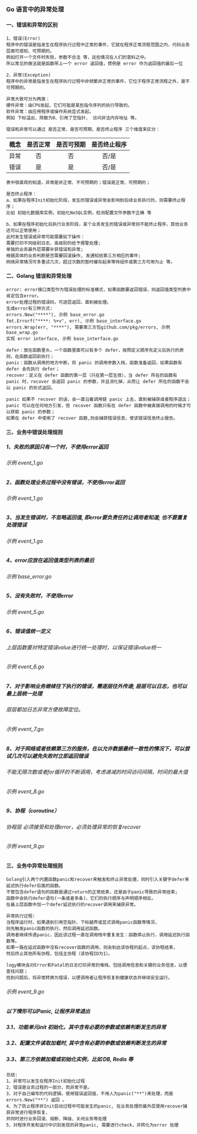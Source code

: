 ### Go 语言中的异常处理

#### 一、错误和异常的区别
```text
1、错误(Error)
程序中的错误是指发生在程序执行过程中正常的事件，它就在程序正常流程范围之内，代码业务层面可感知、可预期的。
例如打开一个文件时失败，参数不合法 等，这些情况在人们的意料之中。
所以常见的做法就是函数带上一个 error 返回值，惯例是 error 作为返回值的最后一位

2、异常(Exception)
程序中的异常是指发生在程序执行过程中非频繁非正常的事件，它位于程序正常流程之外，是不可预期的。

异常大致可分为两类：
硬件异常：由CPU发起，它们可能是某些指令序列的执行导致的。
软件异常：由应用程序或操作系统显式发起。
例如 下标溢出、除数为0、引用了空指针、 访问非法内存地址 等。

错误和异常可以通过 是否正常、是否可预期、是否终止程序 三个维度来区分：
```
| 概念 | 是否正常 | 是否可预期 | 是否终止程序 |
| :------ | :------: | :------: | :------: |
| 异常 | 否 | 否 | 否/是 |
| 错误 | 是 | 是 | 否/是 |
```text
表中很直观的知道，异常是非正常、不可预期的；错误是正常、可预期的；

是否终止程序：
a、如果在程序Init初始化阶段，发生的错误或异常会影响到后续业务执行的，则需要终止程序；
比如 初始化数据库实例，初始化NoSQL实例，检测配置文件参数不正确 等

b、如果在程序初始化后执行业务阶段，某个业务发生的错误或异常则不能终止程序，其他业务还可以正常使用；
此时发生错误或异常可能需要如下操作：
需要打印不同级别日志、高级别的给予报警处理;
单独的业务最外层需要补获错误和异常; 
根据具体的业务判断是否需要回滚操作, 发通知给第三方相应的事件; 
网络异常情况可多重试几次，超过次数的暂时缓存起来等待组件或第三方可用为止 等。
```

#### 二、Golang 错误和异常处理
```text
error: error接口类型作为错误处理的标准模式，如果函数要返回错误，则返回值类型列表中肯定包含error。
error处理过程的错误码，可逐层返回，直到被处理。
生成error有三种方式: 
errors.New("****"), 示例 base_error.go
fmt.Errorf("****: %+v", err), 示例 base_interface.go
errors.Wrap(err, "****"), 需要第三方包github.com/pkg/errors, 示例 base_wrap.go 
实现 error interface, 示例 base_interface.go 

defer：放在函数里头，一个函数里面可以有多个 defer，按照定义顺序先定义后执行的原则，在函数返回前执行；
panic：函数从调用的地方中断，将 panic 的调用参数入栈，函数准备返回，如果函数有 defer 会先执行 defer；
recover：定义在 defer 函数的第一层（只在第一层生效），当 defer 所在的函数有 panic 时，recover 会返回 panic 的参数，并且消化掉，从而让 defer 所在的函数不会以 panic 的形式返回。

panic 如果不 recover 的话，会一直沿着调用链 panic 上去，直到被捕获或者程序退出；
panic 可以在任何地方引发，但 recover 函数只有在 defer 函数中被直接调用的时候才可以获取 panic 的参数；
如果在 defer 中使用了 recover 函数,则会捕获错误信息，使该错误信息终止报告。
```

#### 三、业务中错误处理规则

##### 1、失败的原因只有一个时，不使用error返回
###### 示例 event_1.go

##### 2、函数处理业务过程中没有错误，不使用error返回
###### 示例 event_1.go

##### 3、当发生错误时，不忽略返回值, 即error要负责任的让调用者知道; 也不要重复处理错误
###### 示例 event_1.go

##### 4、error应放在返回值类型列表的最后
###### 示例 base_error.go 

##### 5、没有失败时，不使用error
###### 示例 event_5.go 

##### 6、错误值统一定义
###### 上层函数要对特定错误value进行统一处理时，以保证错误value统一
###### 示例 event_6.go 

##### 7、对于影响业务继续往下执行的错误，需逐层往外传递; 层层可以日志，也可以最上层统一处理
###### 层层都加日志非常方便故障定位。
###### 示例 event_7.go 
 
##### 8、对于网络或者依赖第三方的服务，在以允许数据最终一致性的情况下，可以尝试几次可以避免失败时立即返回错误
###### 不能无限次数或者for循环的不断调用，考虑递减的时间访问间隔，时间的最大值
###### 示例 event_8.go 

##### 9、协程（coroutine）
###### 协程层 必须接受和处理error，必须处理异常的恢复recover
###### 示例 event_9.go 

#### 三、业务中异常处理规则
```text
Golang引入两个内置函数panic和recover来触发和终止异常处理，同时引入关键字defer来延迟执行defer后面的函数。
不管包含defer语句的函数是通过return的正常结束，还是由于panic导致的异常结束;
函数中会执行defer语句(一条或者多条)，它们的执行顺序与声明顺序相反。
在最上层函数中加一个defer延迟执行的recover调用来捕获异常。

异常执行过程:
当程序运行时，如果遇到引用空指针、下标越界或显式调用panic函数等情况，
则先触发panic函数的执行，然后调用延迟函数。
调用者继续传递panic，因此该过程一直在调用栈中重复发生：函数停止执行，调用延迟执行函数等。
如果一路在延迟函数中没有recover函数的调用，则会到达该协程的起点，该协程结束，
然后终止其他所有协程，包括主协程（该协程ID为1）。

logy模块会对Error和Fatal的日志打印异常的堆栈，包括调用信息和关键的业务信息，以便查找问题；
找到问题后，将异常转换为错误，以便调用者让程序恢复到健康状态并继续安全运行。
```
###### 示例 event_9.go 

##### 以下情形可以Panic, 让程序异常退出
##### 3.1、功能单元init 初始化，其中含有必要的参数或依赖判断发生的异常
##### 3.2、配置文件读取加载时, 其中含有必要的参数或依赖判断发生的异常
##### 3.3、第三方依赖加载或初始化实例，比如 DB, Redis 等

```text
总结:
1、异常可以发生在程序Init初始化过程
2、错误是业务过程的一部分，而异常不是。
3、对于自己编写的代码逻辑，使用错误返回值，不用人为panic("**")来处理，而是errors.New("**") 返回 。
4、为了防止程序非Init启动过程中可能发生的panic, 在业务处理的最外层使用recover捕获异常进行程序恢复，
并同时进行业务回滚、熔断、降级、关闭业务等处理
5、对程序开发和运行中识别发现的异常panic, 需要进行check，并转化为error 处理
```